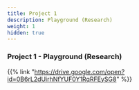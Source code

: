 ```yaml
---
title: Project 1    
description: Playground (Research)
weight: 1
hidden: true
---
```


### Project 1 - Playground (Research)

{{% link "https://drive.google.com/open?id=0B6rL2dUirhNfYUF0Y1RqRFEySG8" %}}
